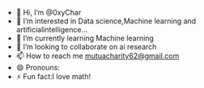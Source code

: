 - 👋 Hi, I’m @0xyChar
- 👀 I’m interested in Data science,Machine learning and artificialintelligence...
- 🌱 I’m currently learning Machine learning
- 💞️ I’m looking to collaborate on ai research
- 📫 How to reach me mutuacharity62@gmail.com 
- 😄 Pronouns: 
- ⚡ Fun fact:I love math!

<!---
0xyChar/0xyChar is a ✨ special ✨ repository because its `README.md` (this file) appears on your GitHub profile.
You can click the Preview link to take a look at your changes.
--->
